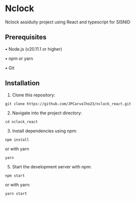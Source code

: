 # Nclock

Nclock assiduity project using React and typescript for SISNID

## Prerequisites

• Node.js (v20.11.1 or higher)

• npm or yarn

• Git

## Installation

1. Clone this repository:
 
```
git clone https://github.com/JPCarvalho23/nclock_react.git
```

2. Navigate into the project directory:

```
cd nclock_react
```

3. Install dependencies using npm:

```
npm install
```

 or with yarn

```
yarn
```

5. Start the development server with npm:

```
npm start
```

 or with yarn:

```
yarn start
```
